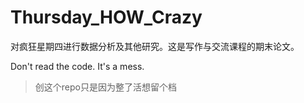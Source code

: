 # Thursday_HOW_Crazy

对疯狂星期四进行数据分析及其他研究。这是写作与交流课程的期末论文。

Don't read the code. It's a mess.

> 创这个repo只是因为整了活想留个档

